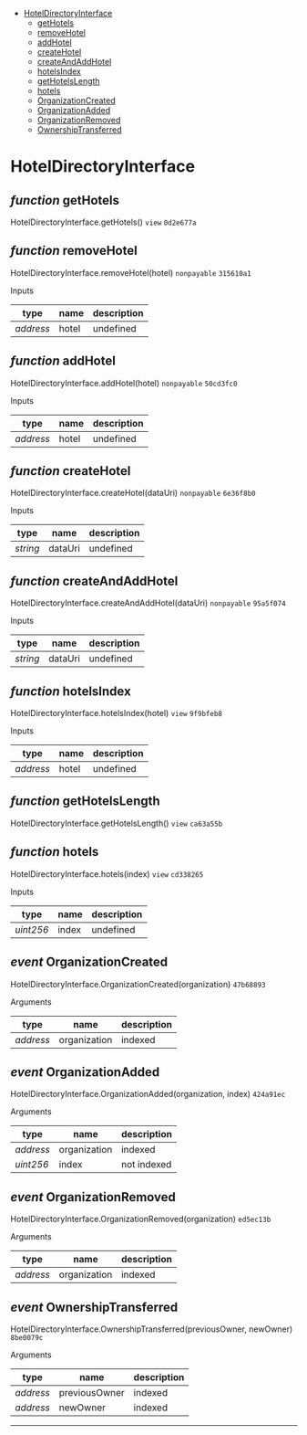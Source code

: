 * [HotelDirectoryInterface](#hoteldirectoryinterface)
  * [getHotels](#function-gethotels)
  * [removeHotel](#function-removehotel)
  * [addHotel](#function-addhotel)
  * [createHotel](#function-createhotel)
  * [createAndAddHotel](#function-createandaddhotel)
  * [hotelsIndex](#function-hotelsindex)
  * [getHotelsLength](#function-gethotelslength)
  * [hotels](#function-hotels)
  * [OrganizationCreated](#event-organizationcreated)
  * [OrganizationAdded](#event-organizationadded)
  * [OrganizationRemoved](#event-organizationremoved)
  * [OwnershipTransferred](#event-ownershiptransferred)

# HotelDirectoryInterface


## *function* getHotels

HotelDirectoryInterface.getHotels() `view` `0d2e677a`





## *function* removeHotel

HotelDirectoryInterface.removeHotel(hotel) `nonpayable` `315610a1`


Inputs

| **type** | **name** | **description** |
|-|-|-|
| *address* | hotel | undefined |


## *function* addHotel

HotelDirectoryInterface.addHotel(hotel) `nonpayable` `50cd3fc0`


Inputs

| **type** | **name** | **description** |
|-|-|-|
| *address* | hotel | undefined |


## *function* createHotel

HotelDirectoryInterface.createHotel(dataUri) `nonpayable` `6e36f8b0`


Inputs

| **type** | **name** | **description** |
|-|-|-|
| *string* | dataUri | undefined |


## *function* createAndAddHotel

HotelDirectoryInterface.createAndAddHotel(dataUri) `nonpayable` `95a5f074`


Inputs

| **type** | **name** | **description** |
|-|-|-|
| *string* | dataUri | undefined |


## *function* hotelsIndex

HotelDirectoryInterface.hotelsIndex(hotel) `view` `9f9bfeb8`


Inputs

| **type** | **name** | **description** |
|-|-|-|
| *address* | hotel | undefined |


## *function* getHotelsLength

HotelDirectoryInterface.getHotelsLength() `view` `ca63a55b`





## *function* hotels

HotelDirectoryInterface.hotels(index) `view` `cd338265`


Inputs

| **type** | **name** | **description** |
|-|-|-|
| *uint256* | index | undefined |

## *event* OrganizationCreated

HotelDirectoryInterface.OrganizationCreated(organization) `47b68893`

Arguments

| **type** | **name** | **description** |
|-|-|-|
| *address* | organization | indexed |

## *event* OrganizationAdded

HotelDirectoryInterface.OrganizationAdded(organization, index) `424a91ec`

Arguments

| **type** | **name** | **description** |
|-|-|-|
| *address* | organization | indexed |
| *uint256* | index | not indexed |

## *event* OrganizationRemoved

HotelDirectoryInterface.OrganizationRemoved(organization) `ed5ec13b`

Arguments

| **type** | **name** | **description** |
|-|-|-|
| *address* | organization | indexed |

## *event* OwnershipTransferred

HotelDirectoryInterface.OwnershipTransferred(previousOwner, newOwner) `8be0079c`

Arguments

| **type** | **name** | **description** |
|-|-|-|
| *address* | previousOwner | indexed |
| *address* | newOwner | indexed |


---